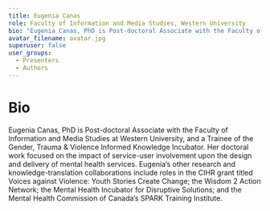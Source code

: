 ```yaml
---
title: Eugenia Canas
role: Faculty of Information and Media Studies, Western University
bio: "Eugenia Canas, PhD is Post-doctoral Associate with the Faculty of Information and Media Studies at Western University, and a Trainee of the Gender, Trauma & Violence Informed Knowledge Incubator. Her doctoral work focused on the impact of service-user involvement upon the design and delivery of mental health services. Eugenia’s other research and knowledge-translation collaborations include roles in the CIHR grant titled Voices against Violence: Youth Stories Create Change; the Wisdom 2 Action Network; the Mental Health Incubator for Disruptive Solutions; and the Mental Health Commission of Canada’s SPARK Training Institute."
avatar_filename: avatar.jpg
superuser: false
user_groups:
  - Presenters
  - Authors
---
```

# Bio
Eugenia Canas, PhD is Post-doctoral Associate with the Faculty of Information and Media Studies at Western University, and a Trainee of the Gender, Trauma & Violence Informed Knowledge Incubator. Her doctoral work focused on the impact of service-user involvement upon the design and delivery of mental health services. Eugenia’s other research and knowledge-translation collaborations include roles in the CIHR grant titled Voices against Violence: Youth Stories Create Change; the Wisdom 2 Action Network; the Mental Health Incubator for Disruptive Solutions; and the Mental Health Commission of Canada’s SPARK Training Institute.